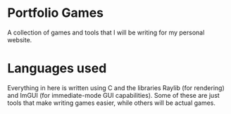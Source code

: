# Portfolio Games
A collection of games and tools that I will be writing for my personal website.

# Languages used
Everything in here is written using C and the libraries Raylib (for rendering) and ImGUI (for immediate-mode GUI capabilities).
Some of these are just tools that make writing games easier, while others will be actual games.
